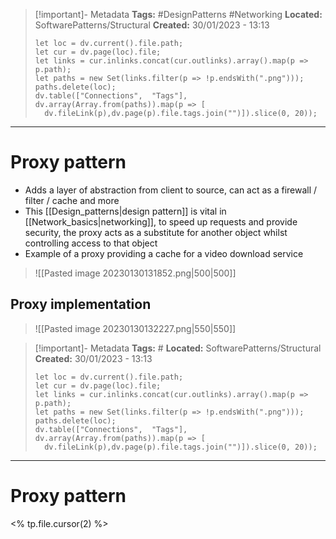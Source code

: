 > [!important]- Metadata
> **Tags:** #DesignPatterns #Networking 
> **Located:** SoftwarePatterns/Structural
> **Created:** 30/01/2023 - 13:13
> ```dataviewjs
>let loc = dv.current().file.path;
>let cur = dv.page(loc).file;
>let links = cur.inlinks.concat(cur.outlinks).array().map(p => p.path);
>let paths = new Set(links.filter(p => !p.endsWith(".png")));
>paths.delete(loc);
>dv.table(["Connections",  "Tags"], dv.array(Array.from(paths)).map(p => [
>   dv.fileLink(p),dv.page(p).file.tags.join("")]).slice(0, 20));
> ```

___
# Proxy pattern
- Adds a layer of abstraction from client to source, can act as a firewall / filter / cache and more 
- This [[Design_patterns|design pattern]] is vital in [[Network_basics|networking]], to speed up requests and provide security, the proxy acts as a substitute for another object whilst controlling access to that object
- Example of a proxy providing a cache for a video download service

> ![[Pasted image 20230130131852.png|500|500]]

## Proxy implementation 

> ![[Pasted image 20230130132227.png|550|550]]


> [!important]- Metadata
> **Tags:** #
> **Located:** SoftwarePatterns/Structural
> **Created:** 30/01/2023 - 13:13
> ```dataviewjs
>let loc = dv.current().file.path;
>let cur = dv.page(loc).file;
>let links = cur.inlinks.concat(cur.outlinks).array().map(p => p.path);
>let paths = new Set(links.filter(p => !p.endsWith(".png")));
>paths.delete(loc);
>dv.table(["Connections",  "Tags"], dv.array(Array.from(paths)).map(p => [
>   dv.fileLink(p),dv.page(p).file.tags.join("")]).slice(0, 20));
> ```

___
# Proxy pattern
<% tp.file.cursor(2) %>